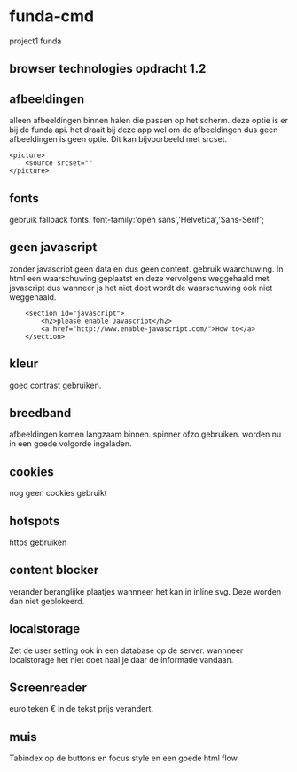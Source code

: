 # funda-cmd
project1 funda

## browser technologies opdracht 1.2

## afbeeldingen
alleen afbeeldingen binnen halen die passen op het scherm. deze optie is er bij de funda api.
het draait bij deze app wel om de afbeeldingen dus geen afbeeldingen is geen optie.
Dit kan bijvoorbeeld met srcset.
```
<picture>
	<source srcset=""
</picture>
```
## fonts
gebruik fallback fonts.
font-family:'open sans','Helvetica','Sans-Serif';

## geen javascript
zonder javascript geen data en dus geen content. gebruik waarchuwing.
In html een waarschuwing geplaatst en deze vervolgens weggehaald met javascript dus wanneer js het niet doet wordt de waarschuwing ook niet weggehaald.

```
    <section id="javascript">
        <h2>please enable Javascript</h2>
        <a href="http://www.enable-javascript.com/">How to</a>
    </section>
```

## kleur
goed contrast gebruiken.

## breedband
afbeeldingen komen langzaam binnen. spinner ofzo gebruiken. worden nu in een goede volgorde ingeladen.

## cookies
nog geen cookies gebruikt

## hotspots
https gebruiken

## content blocker
verander beranglijke plaatjes wannneer het kan in inline svg. Deze worden dan niet geblokeerd.

## localstorage
Zet de user setting ook in een database op de server. wannneer localstorage het niet doet haal je daar de informatie vandaan.

## Screenreader
euro teken &euro; in de tekst prijs verandert.

## muis
Tabindex op de buttons en focus style en een goede html flow.



